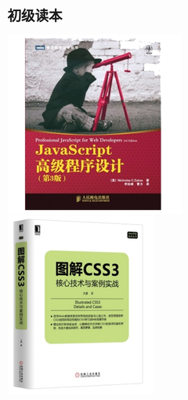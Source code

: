 <!--
@Author: haohaiwang
@Date:   01-12-2016
@Email:  violet0sea@163.com
@Last modified by:   haohaiwang
@Last modified time: 01-12-2016
-->



# 初级读本

![js高级程序设计](../images/books/js_litter.png)     
![图解css3](../images/books/graph_thinking_css.png)   
